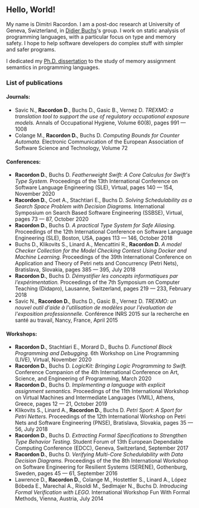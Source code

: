 ## Hello, World!

My name is Dimitri Racordon.
I am a post-doc research at University of Geneva, Swizterland, in [Didier Buchs](https://scholar.google.com/citations?user=3dWTmooAAAAJ)'s group.
I work on static analysis of programming languages, with a particular focus on type and memory safety.
I hope to help software developers do complex stuff with simpler and safer programs.

I dedicated my [Ph.D. dissertation](https://archive-ouverte.unige.ch/unige:127105) to the study of memory assignment semantics in programming languages.

### List of publications

#### Journals:

* Savic N., **Racordon D**., Buchs D., Gasic B., Vernez D. *TREXMO: a translation tool to support the use of regulatory occupational exposure models.* Annals of Occupational Hygiene, Volume 60(8), pages 991 — 1008
* Colange M., **Racordon D.**, Buchs D. *Computing Bounds for Counter Automata.* Electronic Communication of the European Association of Software Science and Technology, Volume 72

#### Conferences:

* **Racordon D.**, Buchs D. *Featherweight Swift: A Core Calculus for Swift's Type System.* Proceedings of the 13th International Conference on Software Language Engineering (SLE), Virtual, pages 140 — 154, November 2020
* **Racordon D.**, Coet A., Stachtiari E., Buchs D. *Solving Schedulability as a Search Space Problem with Decision Diagrams.* International Symposium on Search Based Software Engineering (SSBSE), Virtual, pages 73 — 87, October 2020
* **Racordon D.**, Buchs D. *A practical Type System for Safe Aliasing.* Proceedings of the 12th International Conference on Software Language Engineering (SLE), Boston, USA, pages 113 — 146, October 2018
* Buchs D., Klikovits S., Linard A., Mencattini R., **Racordon D.** *A model Checker Collection for the Model Checking Contest Using Docker and Machine Learning.* Proceedings of the 39th International Conference on Application and Theory of Petri nets and Concurrency (Petri Nets), Bratislava, Slovakia, pages 385 — 395, July 2018
* **Racordon D.**, Buchs D. *Démystifier les concepts informatiques par l’expérimentation.* Proceedings of the 7th Symposium on Computer Teaching (Didapro), Lausanne, Switzerland, pages 219 — 233, February 2018
* Savic N., **Racordon D.**, Buchs D., Gasic B., Vernez D. *TREXMO: un nouvel outil d'aide à l'utilisation de modèles pour l'évaluation de l'exposition professionnelle.* Conférence INRS 2015 sur la recherche en santé au travail, Nancy, France, April 2015

#### Workshops:

* **Racordon D.**, Stachtiari E., Morard D., Buchs D. *Functional Block Programming and Debugging.* 6th Workshop on Line Programming (LIVE), Virtual, November 2020
* **Racordon D.**, Buchs D. *LogicKit: Bringing Logic Programming to Swift.* Conference Companion of the 4th International Conference on Art, Science, and Engineering of Programming, March 2020
* **Racordon D.**, Buchs D. *Implementing a language with explicit assignment semantics.* Proceedings of the 11th International Workshop on Virtual Machines and Intermediate Languages (VMIL), Athens, Greece, pages 12 — 21, October 2019
* Klikovits S., Linard A., **Racordon D.**, Buchs D. *Petri Sport: A Sport for Petri Netters.* Proceedings of the 12th International Workshop on Petri Nets and Software Engineering (PNSE), Bratislava, Slovakia, pages 35 — 56, July 2018
* **Racordon D.**, Buchs D. *Extracting Formal Specifications to Strengthen Type Behavior Testing.* Student Forum of 13th European Dependable Computing Conference (EDCC), Geneva, Switzerland, September 2017
* **Racordon D.**, Buchs D. *Verifying Multi-Core Schedulability with Data Decision Diagrams.* Proceedings of the the 8th International Workshop on Software Engineering for Resilient Systems (SERENE), Gothenburg, Sweden, pages 45 — 61, September 2016
* Lawrence D., **Racordon D.**, Colange M., Hostettler S., Linard A., López Bóbeda E., Marechal A., Risoldi M., Sedlmajer N., Buchs D. *Introducing Formal Verification with LEGO.* International Workshop Fun With Formal Methods, Vienna, Austria, July 2014
